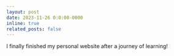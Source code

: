 ```yaml
---
layout: post
date: 2023-11-26 0:0:00-0000
inline: true
related_posts: false
---
```


I finally finished my personal website after a journey of learning!
